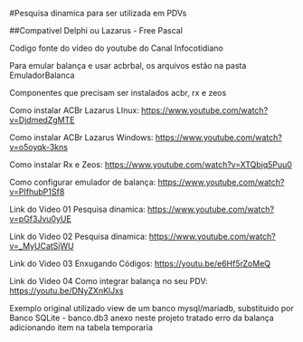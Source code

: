 #Pesquisa dinamica para ser utilizada em PDVs

##Compativel Delphi ou Lazarus - Free Pascal

Codigo fonte do vídeo do youtube do Canal Infocotidiano

Para emular balança e usar acbrbal, os arquivos estão na pasta EmuladorBalanca

Componentes que precisam ser instalados acbr, rx e zeos

Como instalar ACBr Lazarus LInux: https://www.youtube.com/watch?v=DjdmedZgMTE

Como instalar ACBr Lazarus Windows: https://www.youtube.com/watch?v=o5oyqk-3kns

Como instalar Rx e Zeos: https://www.youtube.com/watch?v=XTQbjq5Puu0

Como configurar emulador de balança: https://www.youtube.com/watch?v=PIfhubP1Sf8


Link do Video 01 Pesquisa dinamica: https://www.youtube.com/watch?v=pGf3Jvu0yUE

Link do Video 02 Pesquisa dinamica: https://www.youtube.com/watch?v=_MyUCatSjWU

Link do Video 03 Enxugando Códigos: https://youtu.be/e6Hf5rZoMeQ

Link do Video 04 Como integrar balança no seu PDV: https://youtu.be/DNyZXnKlJxs



Exemplo original utilizado view de um banco mysql/mariadb, substituido por
Banco SQLite - banco.db3 anexo neste projeto
tratado erro da balança
adicionando item na tabela temporaria

